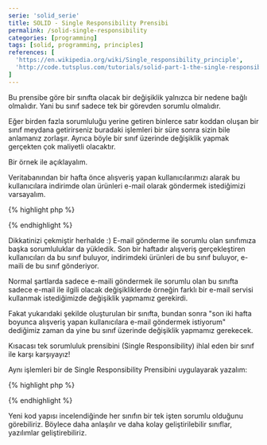 ```yaml
---
serie: 'solid_serie'
title: SOLID - Single Responsibility Prensibi
permalink: /solid-single-responsibility
categories: [programming]
tags: [solid, programming, principles]
references: [
  'https://en.wikipedia.org/wiki/Single_responsibility_principle',
  'http://code.tutsplus.com/tutorials/solid-part-1-the-single-responsibility-principle--net-36074'
]
---
```


Bu prensibe göre bir sınıfta olacak bir değişiklik yalnızca bir nedene bağlı olmalıdır. Yani bu sınıf sadece tek bir görevden sorumlu olmalıdır. 

Eğer birden fazla sorumluluğu yerine getiren binlerce satır koddan oluşan bir sınıf meydana getirirseniz buradaki işlemleri bir süre sonra sizin bile anlamanız zorlaşır. Ayrıca böyle bir sınıf üzerinde değişiklik yapmak gerçekten çok maliyetli olacaktır.

Bir örnek ile açıklayalım.

Veritabanından bir hafta önce alışveriş yapan kullanıcılarımızı alarak bu kullanıcılara indirimde olan ürünleri e-mail olarak göndermek istediğimizi varsayalım.

{% highlight php %}
<?php 

class EmailSender {
  // sorumluluk 1 - asıl sorumlu olduğu bu işlem!
  public function send(array $users, array $products)
  {
    // kullanıcılara indirimde olan ürünleri liste halinde e-mail gönderdiğimiz method.
  }

  // sorumluluk 2 - ekstra sorumluluk
  public function getUsers()
  {
    return '...'; // bir hafta önce alışveriş yapan kullanıcıların sorgusu.
  }

  // sorumluluk 3 - ekstra sorumluluk
  public function getProducts()
  {
    return '...'; // indirimdeki ürünleri getiren sorgu
  }
}
?>
{% endhighlight %}

Dikkatinizi çekmiştir herhalde :) E-mail gönderme ile sorumlu olan sınıfımıza başka sorumluluklar da yükledik.
Son bir haftadır alışveriş gerçekleştiren kullanıcıları da bu sınıf buluyor, indirimdeki ürünleri de bu sınıf buluyor, e-maili de bu sınıf gönderiyor.

Normal şartlarda sadece e-maili göndermek ile sorumlu olan bu sınıfta sadece e-mail ile ilgili olacak değişikliklerde örneğin farklı bir e-mail servisi kullanmak istediğimizde değişiklik yapmamız gerekirdi.

Fakat yukarıdaki şekilde oluşturulan bir sınıfta, bundan sonra "son iki hafta boyunca alışveriş yapan kullanıcılara e-mail göndermek istiyorum" dediğimiz zaman da yine bu sınıf üzerinde değişiklik yapmamız gerekecek.

Kısacası tek sorumluluk prensibini (Single Responsibility) ihlal eden bir sınıf ile karşı karşıyayız!

Aynı işlemleri bir de Single Responsibility Prensibini uygulayarak yazalım:

{% highlight php %}
<?php 

class UserRepository {
  public function getUsersByOrders($startDate, $endDate)
  {
    return '..'; // başlangıç ve bitiş tarih aralıkları arasında alışveriş yapan kullanıcıları getiren method
  }
}

class ProductRepository {
  public function getDiscountedProducts()
  {
    return '..'; // indirimdeki ürünleri getiren method
  }
}

class EmailSender {
  public function send(array $users, array $products)
  {
    // kullanıcılara indirimde olan ürünleri liste halinde e-mail gönderdiğimiz method.
  }
}
?>
{% endhighlight %}

Yeni kod yapısı incelendiğinde her sınıfın bir tek işten sorumlu olduğunu görebiliriz. 
Böylece daha anlaşılır ve daha kolay geliştirilebilir sınıflar, yazılımlar geliştirebiliriz.